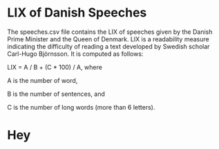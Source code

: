 LIX of Danish Speeches
========
The speeches.csv file contains the LIX of speeches given by the Danish Prime Minister and the Queen of Denmark. LIX is a readability measure indicating the difficulty of reading a text developed by Swedish scholar Carl-Hugo Björnsson. It is computed as follows:

LIX = A / B + (C * 100) / A, where

A is the number of word,

B is the number of sentences, and

C is the number of long words (more than 6 letters).


Hey
========
